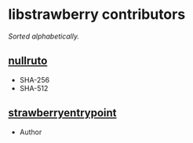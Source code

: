 # libstrawberry contributors
*Sorted alphabetically.*

## [nullruto](https://github.com/nullruto)
* SHA-256
* SHA-512

## [strawberryentrypoint](https://github.com/strawberryentrypoint)
* Author
